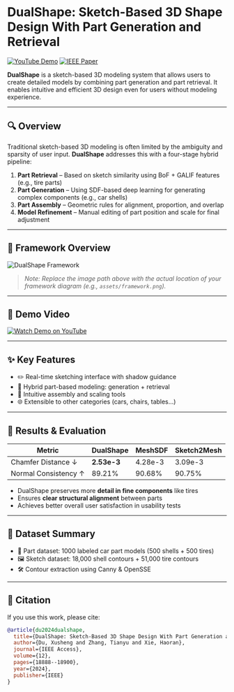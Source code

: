 # DualShape: Sketch-Based 3D Shape Design With Part Generation and Retrieval

[![YouTube Demo](https://img.shields.io/badge/YouTube-Demo-red?logo=youtube)](https://www.youtube.com/watch?v=1aLHfbPiyJc)
[![IEEE Paper](https://img.shields.io/badge/IEEE-Paper-blue?logo=ieee)](https://ieeexplore.ieee.org/document/10418885)

**DualShape** is a sketch-based 3D modeling system that allows users to create detailed models by combining part generation and part retrieval. It enables intuitive and efficient 3D design even for users without modeling experience.

---

## 🔍 Overview

Traditional sketch-based 3D modeling is often limited by the ambiguity and sparsity of user input. **DualShape** addresses this with a four-stage hybrid pipeline:

1. **Part Retrieval** – Based on sketch similarity using BoF + GALIF features (e.g., tire parts)
2. **Part Generation** – Using SDF-based deep learning for generating complex components (e.g., car shells)
3. **Part Assembly** – Geometric rules for alignment, proportion, and overlap
4. **Model Refinement** – Manual editing of part position and scale for final adjustment

---

## 🧠 Framework Overview

![DualShape Framework](./assets/dualshape_framework.png)

> *Note: Replace the image path above with the actual location of your framework diagram (e.g., `assets/framework.png`).*

---

## 🎥 Demo Video

[![Watch Demo on YouTube](https://img.youtube.com/vi/1aLHfbPiyJc/0.jpg)](https://www.youtube.com/watch?v=1aLHfbPiyJc)

---

## ✨ Key Features

- ✏️ Real-time sketching interface with shadow guidance
- 🔧 Hybrid part-based modeling: generation + retrieval
- 🧩 Intuitive assembly and scaling tools
- 🌐 Extensible to other categories (cars, chairs, tables...)

---

## 📐 Results & Evaluation

| Metric               | DualShape | MeshSDF | Sketch2Mesh |
|----------------------|-----------|---------|-------------|
| Chamfer Distance ↓   | **2.53e-3** | 4.28e-3 | 3.09e-3     |
| Normal Consistency ↑ | 89.21%    | 90.68%  | 90.75%      |

- DualShape preserves more **detail in fine components** like tires  
- Ensures **clear structural alignment** between parts  
- Achieves better overall user satisfaction in usability tests

---

## 📁 Dataset Summary

- 🧱 Part dataset: 1000 labeled car part models (500 shells + 500 tires)
- 🖼 Sketch dataset: 18,000 shell contours + 51,000 tire contours
- 🛠 Contour extraction using Canny & OpenSSE

---

## 📄 Citation

If you use this work, please cite:

```bibtex
@article{du2024dualshape,
  title={DualShape: Sketch-Based 3D Shape Design With Part Generation and Retrieval},
  author={Du, Xusheng and Zhang, Tianyu and Xie, Haoran},
  journal={IEEE Access},
  volume={12},
  pages={18888--18900},
  year={2024},
  publisher={IEEE}
}

